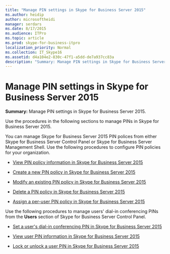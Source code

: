 ```yaml
---
title: "Manage PIN settings in Skype for Business Server 2015"
ms.author: heidip
author: microsoftheidi
manager: serdars
ms.date: 8/17/2015
ms.audience: ITPro
ms.topic: article
ms.prod: skype-for-business-itpro
localization_priority: Normal
ms.collection: IT_Skype16
ms.assetid: d4a104e2-830c-47f1-a5dd-de7a937cc83a
description: "Summary: Manage PIN settings in Skype for Business Server 2015."
---
```


# Manage PIN settings in Skype for Business Server 2015
 
**Summary:** Manage PIN settings in Skype for Business Server 2015.
  
Use the procedures in the following sections to manage PINs in Skype for Business Server 2015.
  
You can manage Skype for Business Server 2015 PIN polices from either Skype for Business Server Control Panel or Skype for Business Server Management Shell. Use the following procedures to configure PIN policies for your organization.
  
- [View PIN policy information in Skype for Business Server 2015](view-pin-policy-information.md)
    
- [Create a new PIN policy in Skype for Business Server 2015](create-a-new-pin-policy.md)
    
- [Modify an existing PIN policy in Skype for Business Server 2015](modify-an-existing-pin-policy.md)
    
- [Delete a PIN policy in Skype for Business Server 2015](delete-a-pin-policy.md)
    
- [Assign a per-user PIN policy in Skype for Business Server 2015](assign-a-per-user-pin-policy.md)
    
Use the following procedures to manage users' dial-in conferencing PINs from the **Users** section of Skype for Business Server Control Panel.
  
- [Set a user's dial-in conferencing PIN in Skype for Business Server 2015](set-a-user-s-dial-in-conferencing-pin.md)
    
- [View user PIN information in Skype for Business Server 2015](view-user-pin-information.md)
    
- [Lock or unlock a user PIN in Skype for Business Server 2015](lock-or-unlock-a-user-pin.md)
    

